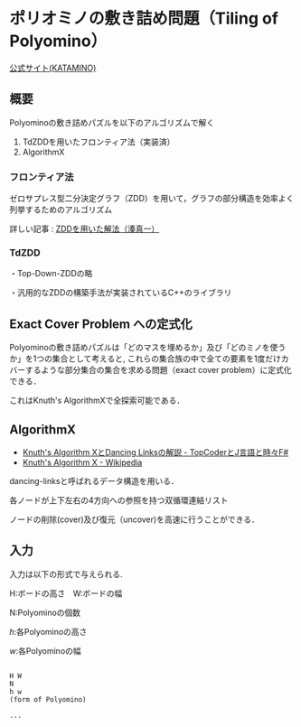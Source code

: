 # ポリオミノの敷き詰め問題（Tiling of Polyomino）

[公式サイト(KATAMINO)](https://www.assiston.co.jp/2659)


## 概要
Polyominoの敷き詰めパズルを以下のアルゴリズムで解く

1. TdZDDを用いたフロンティア法（実装済）
2. AlgorithmX

### フロンティア法
ゼロサプレス型二分決定グラフ（ZDD）を用いて，グラフの部分構造を効率よく列挙するためのアルゴリズム

詳しい記事 : [ZDDを用いた解法（湊真一）](https://ipsj.ixsq.nii.ac.jp/ej/?action=repository_uri&item_id=185701&file_id=1&file_no=1)

### TdZDD
・Top-Down-ZDDの略

・汎用的なZDDの構築手法が実装されているC++のライブラリ


## Exact Cover Problem への定式化

Polyominoの敷き詰めパズルは「どのマスを埋めるか」及び「どのミノを使うか」を1つの集合として考えると,
これらの集合族の中で全ての要素を1度だけカバーするような部分集合の集合を求める問題（exact cover problem）に定式化できる．

これはKnuth's AlgorithmXで全探索可能である．


## AlgorithmX

* [Knuth's Algorithm XとDancing Linksの解説 - TopCoderとJ言語と時々F#](http://d.hatena.ne.jp/JAPLJ/20090902/1251901464)
* [Knuth's Algorithm X - Wikipedia](https://en.wikipedia.org/wiki/Knuth%27s_Algorithm_X)

dancing-linksと呼ばれるデータ構造を用いる．

各ノードが上下左右の4方向への参照を持つ双循環連結リスト

ノードの削除(cover)及び復元（uncover)を高速に行うことができる．

## 入力
入力は以下の形式で与えられる.

H:ボードの高さ　W:ボードの幅

N:Polyominoの個数  

$h$:各Polyominoの高さ  

$w$:各Polyominoの幅 

```

H W
N
h w
(form of Polyomino)

...

```


